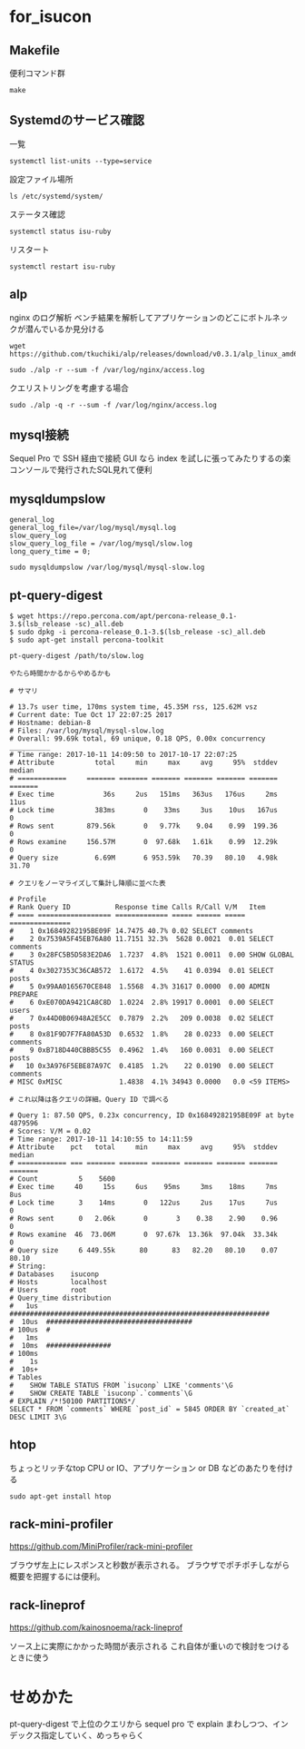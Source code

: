 # for_isucon

## Makefile
便利コマンド群

```
make

```


## Systemdのサービス確認
一覧
```
systemctl list-units --type=service
```

設定ファイル場所
```
ls /etc/systemd/system/
```

ステータス確認
```
systemctl status isu-ruby
```

リスタート
```
systemctl restart isu-ruby
```

## alp
nginx のログ解析
ベンチ結果を解析してアプリケーションのどこにボトルネックが潜んでいるか見分ける

```
wget https://github.com/tkuchiki/alp/releases/download/v0.3.1/alp_linux_amd64.zip
```

```
sudo ./alp -r --sum -f /var/log/nginx/access.log
```

クエリストリングを考慮する場合
```
sudo ./alp -q -r --sum -f /var/log/nginx/access.log
```

## mysql接続
Sequel Pro で SSH 経由で接続
GUI なら index を試しに張ってみたりするの楽
コンソールで発行されたSQL見れて便利


## mysqldumpslow

```
general_log
general_log_file=/var/log/mysql/mysql.log
slow_query_log
slow_query_log_file = /var/log/mysql/slow.log
long_query_time = 0;
```

```
sudo mysqldumpslow /var/log/mysql/mysql-slow.log
```

## pt-query-digest

```
$ wget https://repo.percona.com/apt/percona-release_0.1-3.$(lsb_release -sc)_all.deb
$ sudo dpkg -i percona-release_0.1-3.$(lsb_release -sc)_all.deb
$ sudo apt-get install percona-toolkit
```

```
pt-query-digest /path/to/slow.log

やたら時間かかるからやめるかも

# サマリ

# 13.7s user time, 170ms system time, 45.35M rss, 125.62M vsz
# Current date: Tue Oct 17 22:07:25 2017
# Hostname: debian-8
# Files: /var/log/mysql/mysql-slow.log
# Overall: 99.69k total, 69 unique, 0.18 QPS, 0.00x concurrency __________
# Time range: 2017-10-11 14:09:50 to 2017-10-17 22:07:25
# Attribute          total     min     max     avg     95%  stddev  median
# ============     ======= ======= ======= ======= ======= ======= =======
# Exec time            36s     2us   151ms   363us   176us     2ms    11us
# Lock time          383ms       0    33ms     3us    10us   167us       0
# Rows sent        879.56k       0   9.77k    9.04    0.99  199.36       0
# Rows examine     156.57M       0  97.68k   1.61k    0.99  12.29k       0
# Query size         6.69M       6 953.59k   70.39   80.10   4.98k   31.70

# クエリをノーマライズして集計し降順に並べた表

# Profile
# Rank Query ID           Response time Calls R/Call V/M   Item
# ==== ================== ============= ===== ====== ===== ===============
#    1 0x16849282195BE09F 14.7475 40.7% 0.02 SELECT comments
#    2 0x7539A5F45EB76A80 11.7151 32.3%  5628 0.0021  0.01 SELECT comments
#    3 0x28FC5B5D583E2DA6  1.7237  4.8%  1521 0.0011  0.00 SHOW GLOBAL STATUS
#    4 0x3027353C36CAB572  1.6172  4.5%    41 0.0394  0.01 SELECT posts
#    5 0x99AA0165670CE848  1.5568  4.3% 31617 0.0000  0.00 ADMIN PREPARE
#    6 0xE070DA9421CA8C8D  1.0224  2.8% 19917 0.0001  0.00 SELECT users
#    7 0x44D0B06948A2E5CC  0.7879  2.2%   209 0.0038  0.02 SELECT posts
#    8 0x81F9D7F7FA80A53D  0.6532  1.8%    28 0.0233  0.00 SELECT comments
#    9 0xB718D440CBBB5C55  0.4962  1.4%   160 0.0031  0.00 SELECT posts
#   10 0x3A976F5EBE87A97C  0.4185  1.2%    22 0.0190  0.00 SELECT comments
# MISC 0xMISC              1.4838  4.1% 34943 0.0000   0.0 <59 ITEMS>

# これ以降は各クエリの詳細。Query ID で調べる

# Query 1: 87.50 QPS, 0.23x concurrency, ID 0x16849282195BE09F at byte 4879596
# Scores: V/M = 0.02
# Time range: 2017-10-11 14:10:55 to 14:11:59
# Attribute    pct   total     min     max     avg     95%  stddev  median
# ============ === ======= ======= ======= ======= ======= ======= =======
# Count          5    5600
# Exec time     40     15s     6us    95ms     3ms    18ms     7ms     8us
# Lock time      3    14ms       0   122us     2us    17us     7us       0
# Rows sent      0   2.06k       0       3    0.38    2.90    0.96       0
# Rows examine  46  73.06M       0  97.67k  13.36k  97.04k  33.34k       0
# Query size     6 449.55k      80      83   82.20   80.10    0.07   80.10
# String:
# Databases    isuconp
# Hosts        localhost
# Users        root
# Query_time distribution
#   1us  ################################################################
#  10us  ####################################
# 100us  #
#   1ms
#  10ms  ################
# 100ms
#    1s
#  10s+
# Tables
#    SHOW TABLE STATUS FROM `isuconp` LIKE 'comments'\G
#    SHOW CREATE TABLE `isuconp`.`comments`\G
# EXPLAIN /*!50100 PARTITIONS*/
SELECT * FROM `comments` WHERE `post_id` = 5845 ORDER BY `created_at` DESC LIMIT 3\G
```

## htop
ちょっとリッチなtop
CPU or IO、アプリケーション or DB などのあたりを付ける

```
sudo apt-get install htop
```

## rack-mini-profiler
https://github.com/MiniProfiler/rack-mini-profiler

ブラウザ左上にレスポンスと秒数が表示される。
ブラウザでポチポチしながら概要を把握するには便利。

## rack-lineprof
https://github.com/kainosnoema/rack-lineprof

ソース上に実際にかかった時間が表示される
これ自体が重いので検討をつけるときに使う


# せめかた
pt-query-digest で上位のクエリから sequel pro で explain まわしつつ、インデックス指定していく、めっちゃらく
